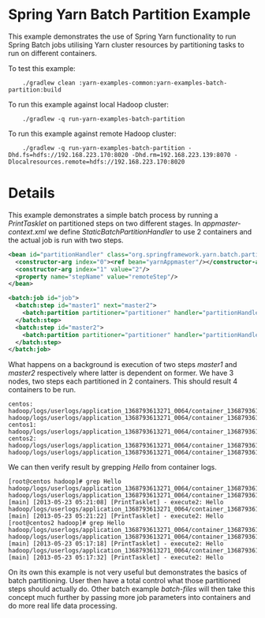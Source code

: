 Spring Yarn Batch Partition Example
===================================

This example demonstrates the use of Spring Yarn functionality to run Spring Batch
jobs utilising Yarn cluster resources by partitioning tasks to run on different containers.

To test this example:

		./gradlew clean :yarn-examples-common:yarn-examples-batch-partition:build

To run this example against local Hadoop cluster:

		./gradlew -q run-yarn-examples-batch-partition

To run this example against remote Hadoop cluster:

		./gradlew -q run-yarn-examples-batch-partition -Dhd.fs=hdfs://192.168.223.170:8020 -Dhd.rm=192.168.223.139:8070 -Dlocalresources.remote=hdfs://192.168.223.170:8020

# Details

This example demonstrates a simple batch process by running a *PrintTasklet* on
partitioned steps on two different stages. In *appmaster-context.xml* we define
*StaticBatchPartitionHandler* to use 2 containers and the actual job is run with
two steps.
```xml
<bean id="partitionHandler" class="org.springframework.yarn.batch.partition.StaticBatchPartitionHandler">
  <constructor-arg index="0"><ref bean="yarnAppmaster"/></constructor-arg>
  <constructor-arg index="1" value="2"/>
  <property name="stepName" value="remoteStep"/>
</bean>

<batch:job id="job">
  <batch:step id="master1" next="master2">
    <batch:partition partitioner="partitioner" handler="partitionHandler"/>
  </batch:step>
  <batch:step id="master2">
    <batch:partition partitioner="partitioner" handler="partitionHandler"/>
  </batch:step>
</batch:job>
```

What happens on a background is execution of two steps *master1* and *master2*
respectively where latter is dependent on former. We have 3 nodes, two steps each
partitioned in 2 containers. This should result 4 containers to be run.
```
centos:
hadoop/logs/userlogs/application_1368793613271_0064/container_1368793613271_0064_01_000002/Container.stdout
hadoop/logs/userlogs/application_1368793613271_0064/container_1368793613271_0064_01_000007/Container.stdout
centos1:
hadoop/logs/userlogs/application_1368793613271_0064/container_1368793613271_0064_01_000001/Appmaster.stdout
centos2:
hadoop/logs/userlogs/application_1368793613271_0064/container_1368793613271_0064_01_000006/Container.stdout
hadoop/logs/userlogs/application_1368793613271_0064/container_1368793613271_0064_01_000003/Container.stdout
```

We can then verify result by grepping *Hello* from container logs.
```
[root@centos hadoop]# grep Hello hadoop/logs/userlogs/application_1368793613271_0064/container_1368793613271_0064_01_0000*/Container.stdout
hadoop/logs/userlogs/application_1368793613271_0064/container_1368793613271_0064_01_000002/Container.stdout:INFO [main] [2013-05-23 05:21:08] [PrintTasklet] - execute2: Hello
hadoop/logs/userlogs/application_1368793613271_0064/container_1368793613271_0064_01_000007/Container.stdout:INFO [main] [2013-05-23 05:21:22] [PrintTasklet] - execute2: Hello
[root@centos2 hadoop]# grep Hello hadoop/logs/userlogs/application_1368793613271_0064/container_1368793613271_0064_01_0000*/Container.stdout
hadoop/logs/userlogs/application_1368793613271_0064/container_1368793613271_0064_01_000003/Container.stdout:INFO [main] [2013-05-23 05:17:18] [PrintTasklet] - execute2: Hello
hadoop/logs/userlogs/application_1368793613271_0064/container_1368793613271_0064_01_000006/Container.stdout:INFO [main] [2013-05-23 05:17:32] [PrintTasklet] - execute2: Hello
```

On its own this example is not very useful but demonstrates the basics of batch partitioning.
User then have a total control what those partitioned steps should actually do. Other batch
example *batch-files* will then take this concept much further by passing more
job parameters into containers and do more real life data processing.
